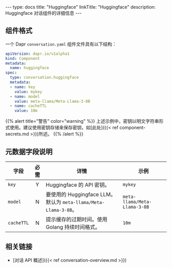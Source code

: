 <Meaning-Based Translation>
---
type: docs
title: "Huggingface"
linkTitle: "Huggingface"
description: Huggingface 对话组件的详细信息
---

## 组件格式

一个 Dapr `conversation.yaml` 组件文件具有以下结构：

```yaml
apiVersion: dapr.io/v1alpha1
kind: Component
metadata:
  name: huggingface
spec:
  type: conversation.huggingface
  metadata:
  - name: key
    value: mykey
  - name: model
    value: meta-llama/Meta-Llama-3-8B
  - name: cacheTTL
    value: 10m
```

{{% alert title="警告" color="warning" %}}
上述示例中，密钥以明文字符串形式使用。建议使用密钥存储来保存密钥，如[此处]({{< ref component-secrets.md >}})所述。
{{% /alert %}}

## 元数据字段说明

| 字段              | 必需 | 详情 | 示例 |
|--------------------|:--------:|---------|---------|
| `key`   | Y | Huggingface 的 API 密钥。 | `mykey` |
| `model` | N | 要使用的 Huggingface LLM。默认为 `meta-llama/Meta-Llama-3-8B`。  | `meta-llama/Meta-Llama-3-8B` |
| `cacheTTL` | N | 提示缓存的过期时间。使用 Golang 持续时间格式。  | `10m` |

## 相关链接

- [对话 API 概述]({{< ref conversation-overview.md >}})